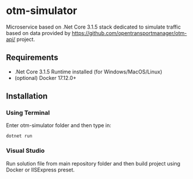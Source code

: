 # otm-simulator
Microservice based on .Net Core 3.1.5 stack dedicated to simulate traffic based on data provided by https://github.com/opentransportmanager/otm-api/ project.

## Requirements
- .Net Core 3.1.5 Runtime installed (for Windows/MacOS/Linux)
- (optional) Docker 17.12.0+

## Installation

### Using Terminal
Enter otm-simulator folder and then type in:
```
dotnet run
```
### Visual Studio
Run solution file from main repository folder and then build project using Docker or IISExpress preset.


